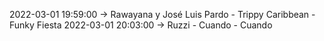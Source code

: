 2022-03-01 19:59:00 -> Rawayana y José Luis Pardo - Trippy Caribbean - Funky Fiesta
2022-03-01 20:03:00 -> Ruzzi - Cuando - Cuando
